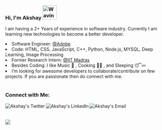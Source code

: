 ### Hi, I'm Akshay <img src="https://raw.githubusercontent.com/nixin72/nixin72/master/wave.gif" alt="Waving hand animated gif" height="45" width="45" style="max-width: 100%;">

I am having a 2+ Years of experience in software industry. Currently I am learning new technologies to become a better developer.



<li>Software Engineer: <a href="https://adobe.com">@Adobe</a> </li>
<li>Code: HTML, CSS, JavaScript, C++, Python, Node.js, MYSQL, Deep Learning, Image Processing</li>
<li> Former Research Intern: <a href="https://www.iitm.ac.in/">@IIT Madras</a></li>


<li>Besides Coding: I like Music 🎵 , Cooking 🧑‍🍳 , and Sleeping 😴💤 </li>
<li> I’m looking for awesome developers to collaborate/contribute on few projects. If you are passionate then do connect with me.</li>
<br>
<!-- <img src="https://github-readme-streak-stats.herokuapp.com?user=akshay-varshney&theme=jolly&hide_border=true"> -->
<h3> Connect with Me:</h3>
<a href="https://twitter.com/akshayvarshney6" rel="nofollow">
  <img align="left" alt="Akshay's Twitter" 
       src="https://img.icons8.com/color/48/000000/twitter--v2.png" data-canonical-src="https://img.icons8.com/bubbles/50/000000/twitter.png" style="max-width:100%;">
  <a href="https://www.linkedin.com/in/akshay-varshney-03a3a4131/" rel="nofollow">
  <img align="left" alt="Akshay's LinkedIn" src="https://img.icons8.com/fluent/48/000000/linkedin.png" data-canonical-src="https://img.icons8.com/doodle/48/000000/linkedin--v2.png" style="max-width:100%;">
</a>
  <a href="mailto:akshayvarshney.001@gmail.com">
  <img align="left" alt="Akshay's Email" src="https://img.icons8.com/doodle/48/000000/gmail-new.png" data-canonical-src="https://img.icons8.com/bubbles/50/000000/gmail.png" style="max-width:100%;">
</a>

</a>
<br>
<br>
<br>

<img src="https://github-readme-stats.vercel.app/api?username=akshay-varshney&&show_icons=true&title_color=ffffff&icon_color=bb2acf&text_color=daf7dc&bg_color=151515">
<!--
**akshay-varshney/akshay-varshney** is a ✨ _special_ ✨ repository because its `README.md` (this file) appears on your GitHub profile.

Here are some ideas to get you started:

- 🔭 I’m currently working as a Software Engineer @Adobe
- 🌱 I’m currently learning C++
- 👯 I’m looking to collaborate on ...
- 🤔 I’m looking for help with ...
- 💬 Ask me about ...
- 📫 How to reach me: ...
- 😄 Pronouns: ...
- ⚡ Fun fact: ...
-->
